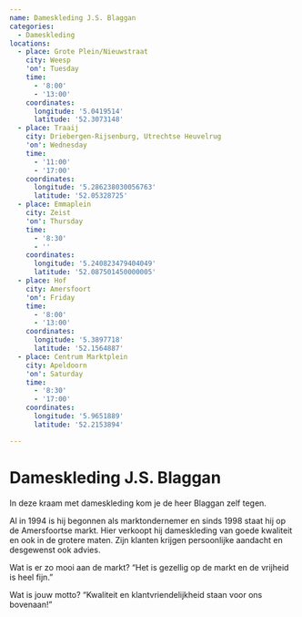 ```yaml
---
name: Dameskleding J.S. Blaggan
categories:
  - Dameskleding
locations:
  - place: Grote Plein/Nieuwstraat
    city: Weesp
    'on': Tuesday
    time:
      - '8:00'
      - '13:00'
    coordinates:
      longitude: '5.0419514'
      latitude: '52.3073148'
  - place: Traaij
    city: Driebergen-Rijsenburg, Utrechtse Heuvelrug
    'on': Wednesday
    time:
      - '11:00'
      - '17:00'
    coordinates:
      longitude: '5.286238030056763'
      latitude: '52.05328725'
  - place: Emmaplein
    city: Zeist
    'on': Thursday
    time:
      - '8:30'
      - ''
    coordinates:
      longitude: '5.240823479404049'
      latitude: '52.087501450000005'
  - place: Hof
    city: Amersfoort
    'on': Friday
    time:
      - '8:00'
      - '13:00'
    coordinates:
      longitude: '5.3897718'
      latitude: '52.1564887'
  - place: Centrum Marktplein
    city: Apeldoorn
    'on': Saturday
    time:
      - '8:30'
      - '17:00'
    coordinates:
      longitude: '5.9651889'
      latitude: '52.2153894'

---
```


# Dameskleding J.S. Blaggan

In deze kraam met dameskleding kom je de heer Blaggan zelf tegen.

Al in 1994 is hij begonnen als marktondernemer en sinds 1998 staat hij op de Amersfoortse markt. Hier verkoopt hij dameskleding van goede kwaliteit en ook in de grotere maten. Zijn klanten krijgen persoonlijke aandacht en desgewenst ook advies.

Wat is er zo mooi aan de markt?
“Het is gezellig op de markt en de vrijheid is heel fijn.”

Wat is jouw motto?
“Kwaliteit en klantvriendelijkheid staan voor ons bovenaan!”
